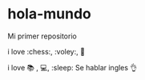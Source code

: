 # hola-mundo

Mi primer repositorio

i love :chess:, :voley:, :icecream:

i love :books: , :computer:, :sleep:
Se hablar ingles 👌
